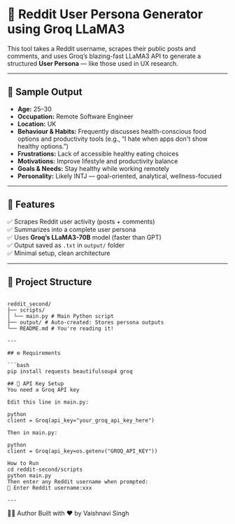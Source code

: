 # 🧠 Reddit User Persona Generator using Groq LLaMA3

This tool takes a Reddit username, scrapes their public posts and comments, and uses Groq’s blazing-fast LLaMA3 API to generate a structured **User Persona** — like those used in UX research.

---

## 📸 Sample Output

- **Age:** 25–30
- **Occupation:** Remote Software Engineer
- **Location:** UK
- **Behaviour & Habits:** Frequently discusses health-conscious food options and productivity tools (e.g., “I hate when apps don't show healthy options.”)
- **Frustrations:** Lack of accessible healthy eating choices
- **Motivations:** Improve lifestyle and productivity balance
- **Goals & Needs:** Stay healthy while working remotely
- **Personality:** Likely INTJ — goal-oriented, analytical, wellness-focused

---

## 🚀 Features

✅ Scrapes Reddit user activity (posts + comments)  
✅ Summarizes into a complete user persona  
✅ Uses **Groq’s LLaMA3-70B** model (faster than GPT)  
✅ Output saved as `.txt` in `output/` folder  
✅ Minimal setup, clean architecture

---

## 📁 Project Structure

````

reddit_second/
├── scripts/
│ └── main.py # Main Python script
├── output/ # Auto-created: Stores persona outputs
└── README.md # You're reading it!

---

## ⚙️ Requirements

```bash
pip install requests beautifulsoup4 groq

## 🔐 API Key Setup
You need a Groq API key

Edit this line in main.py:

python
client = Groq(api_key="your_groq_api_key_here")

Then in main.py:

python
client = Groq(api_key=os.getenv("GROQ_API_KEY"))

How to Run
cd reddit-second/scripts
python main.py
Then enter any Reddit username when prompted:
🔹 Enter Reddit username:xxx

---
````

🙋‍♀️ Author
Built with ❤️ by Vaishnavi Singh
